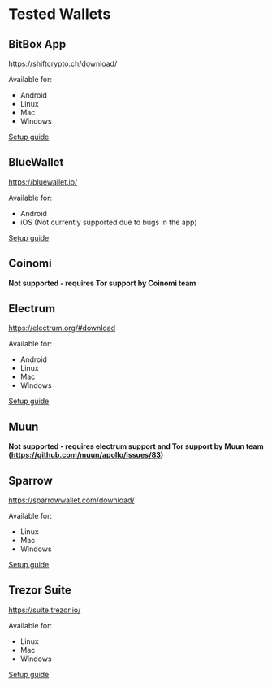 # Tested Wallets

## BitBox App

https://shiftcrypto.ch/download/

Available for:
- Android
- Linux
- Mac
- Windows

[Setup guide](./integrations/bitbox/guide.md)

## BlueWallet

https://bluewallet.io/

Available for:
- Android
- iOS (Not currently supported due to bugs in the app)

[Setup guide](./integrations/bluewallet/guide.md)

## Coinomi

**Not supported - requires Tor support by Coinomi team**

## Electrum

https://electrum.org/#download

Available for:
- Android
- Linux
- Mac
- Windows

[Setup guide](./integrations/electrum/guide.md)

## Muun

**Not supported - requires electrum support and Tor support by Muun team (https://github.com/muun/apollo/issues/83)**

## Sparrow

https://sparrowwallet.com/download/

Available for:
- Linux
- Mac
- Windows

[Setup guide](./integrations/sparrow/guide.md)

## Trezor Suite

https://suite.trezor.io/

Available for:
- Linux
- Mac
- Windows

[Setup guide](./integrations/trezor/guide.md)
